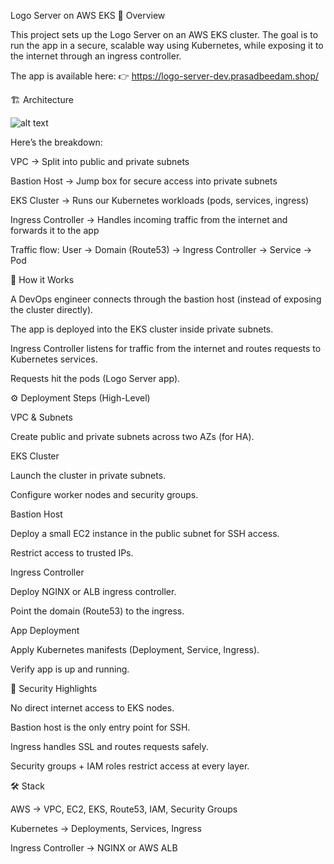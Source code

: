 Logo Server on AWS EKS
🔎 Overview

This project sets up the Logo Server on an AWS EKS cluster.
The goal is to run the app in a secure, scalable way using Kubernetes, while exposing it to the internet through an ingress controller.

The app is available here: 👉 https://logo-server-dev.prasadbeedam.shop/

🏗️ Architecture

![alt text](infra.drawio-1.svg)

Here’s the breakdown:

VPC → Split into public and private subnets

Bastion Host → Jump box for secure access into private subnets

EKS Cluster → Runs our Kubernetes workloads (pods, services, ingress)

Ingress Controller → Handles incoming traffic from the internet and forwards it to the app

Traffic flow:
User → Domain (Route53) → Ingress Controller → Service → Pod

🚀 How it Works

A DevOps engineer connects through the bastion host (instead of exposing the cluster directly).

The app is deployed into the EKS cluster inside private subnets.

Ingress Controller listens for traffic from the internet and routes requests to Kubernetes services.

Requests hit the pods (Logo Server app).

⚙️ Deployment Steps (High-Level)

VPC & Subnets

Create public and private subnets across two AZs (for HA).

EKS Cluster

Launch the cluster in private subnets.

Configure worker nodes and security groups.

Bastion Host

Deploy a small EC2 instance in the public subnet for SSH access.

Restrict access to trusted IPs.

Ingress Controller

Deploy NGINX or ALB ingress controller.

Point the domain (Route53) to the ingress.

App Deployment

Apply Kubernetes manifests (Deployment, Service, Ingress).

Verify app is up and running.

🔐 Security Highlights

No direct internet access to EKS nodes.

Bastion host is the only entry point for SSH.

Ingress handles SSL and routes requests safely.

Security groups + IAM roles restrict access at every layer.

🛠️ Stack

AWS → VPC, EC2, EKS, Route53, IAM, Security Groups

Kubernetes → Deployments, Services, Ingress

Ingress Controller → NGINX or AWS ALB